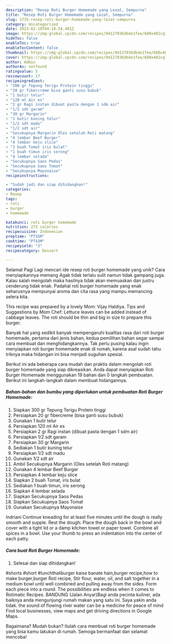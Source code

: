 ```yaml
---
description: "Resep Roti Burger Homemade yang Lezat, Sempurna"
title: "Resep Roti Burger Homemade yang Lezat, Sempurna"
slug: 1735-resep-roti-burger-homemade-yang-lezat-sempurna
category: Uncategorized
date: 2023-02-19T04:10:54.491Z
image: https://img-global.cpcdn.com/recipes/94127036dbde1fee/680x482cq70/roti-burger-homemade-foto-resep-utama.jpg
hideToc: false
enableToc: true
enableTocContent: false
thumbnail: https://img-global.cpcdn.com/recipes/94127036dbde1fee/680x482cq70/roti-burger-homemade-foto-resep-utama.jpg
cover: https://img-global.cpcdn.com/recipes/94127036dbde1fee/680x482cq70/roti-burger-homemade-foto-resep-utama.jpg
author: Admin
authorAv: notfound
ratingvalue: 5
reviewcount: 17
recipeingredient:
- "300 gr Tepung Terigu Protein tinggi"
- "20 gr fibercreme bisa ganti susu bubuk"
- "1 butir telur"
- "120 ml Air es"
- "2 gr Ragi instan dibuat pasta dengan 1 sdm air"
- "1/2 sdt garam"
- "30 gr Margarin"
- "1 butir kuning telur"
- "1/2 sdt madu"
- "1/2 sdt air"
- "Secukupnya Margarin Oles setelah Roti matang"
- "4 lembar Beef Burger"
- "4 lembar keju slice"
- "2 buah Tomat iris bulat"
- "1 buah timun iris serong"
- "4 lembar selada"
- "Secukupnya Saos Pedas"
- "Secukupnya Saos Tomat"
- "Secukupnya Mayonaise"
recipeinstructions:

- "Sudah jadi dan siap dihidangkan!"
categories:
- Resep
tags:
- roti
- burger
- homemade

katakunci: roti burger homemade 
nutrition: 273 calories
recipecuisine: Indonesian
preptime: "PT35M"
cooktime: "PT43M"
recipeyield: "3"
recipecategory: Dessert

---
```



Selamat Pagi Lagi mencari ide resep roti burger homemade yang unik? Cara menyiapkannya memang Agak tidak terlalu sulit namun tidak gampang juga. Kalau salah mengolah maka hasilnya tidak akan memuaskan dan justru cenderung tidak enak. Padahal roti burger homemade yang enak seharusnya mempunyai aroma dan cita rasa yang mampu memancing selera kita.


This recipe was prepared by a lovely Mom: Vijay Haldiya. Tips and Suggestions by Mom Chef: Lettuce leaves can be added instead of cabbage leaves. The roti should be thin and big in size to prepare this burger.

Banyak hal yang sedikit banyak mempengaruhi kualitas rasa dari roti burger homemade, pertama dari jenis bahan, kedua pemilihan bahan segar sampai cara membuat dan menghidangkannya. Tak perlu pusing kalau ingin menyiapkan roti burger homemade enak di rumah, karena asal sudah tahu triknya maka hidangan ini bisa menjadi suguhan spesial.


Berikut ini ada beberapa cara mudah dan praktis dalam mengolah roti burger homemade yang siap dikreasikan. Anda dapat menyiapkan Roti Burger Homemade menggunakan 19 bahan dan 0 langkah pembuatan. Berikut ini langkah-langkah dalam membuat hidangannya.

<!--inarticleads1-->

##### Bahan-bahan dan bumbu yang diperlukan untuk pembuatan Roti Burger Homemade:

1. Siapkan 300 gr Tepung Terigu Protein tinggi
1. Persiapkan 20 gr fibercreme (bisa ganti susu bubuk)
1. Gunakan 1 butir telur
1. Persiapkan 120 ml Air es
1. Persiapkan 2 gr Ragi instan (dibuat pasta dengan 1 sdm air)
1. Persiapkan 1/2 sdt garam
1. Persiapkan 30 gr Margarin
1. Sediakan 1 butir kuning telur
1. Persiapkan 1/2 sdt madu
1. Gunakan 1/2 sdt air
1. Ambil Secukupnya Margarin (Oles setelah Roti matang)
1. Gunakan 4 lembar Beef Burger
1. Persiapkan 4 lembar keju slice
1. Siapkan 2 buah Tomat, iris bulat
1. Sediakan 1 buah timun, iris serong
1. Siapkan 4 lembar selada
1. Siapkan Secukupnya Saos Pedas
1. Siapkan Secukupnya Saos Tomat
1. Gunakan Secukupnya Mayonaise


Indriani Continue kneading for at least five minutes until the dough is really smooth and supple. Rest the dough: Place the dough back in the bowl and cover with a tight lid or a damp kitchen towel or paper towel. Combine all spices in a bowl. Use your thumb to press an indentation into the center of each patty. 

<!--inarticleads2-->

##### Cara buat Roti Burger Homemade:


1. Selesai dan siap dihidangkan!

#shorts #short #lunchthaliburger kaise banate hain,burger recipe,how to make burger,burger Roti recipe, Stir flour, water, oil, and salt together in a medium bowl until well combined and pulling away from the sides. Form each piece into a round. The possibilities are endless when it comes to Rotimatic Recipes. BANDUNG (Jalan Anyar)Bagi anda pecinta kuliner, ada baiknya anda mengunjungi rumah makan yang satu ini. Saya yakin anda tidak. the sound of flowing river water can be a medicine for peace of mind Find local businesses, view maps and get driving directions in Google Maps. 

Bagaimana? Mudah bukan? Itulah cara membuat roti burger homemade yang bisa kamu lakukan di rumah. Semoga bermanfaat dan selamat mencoba!

